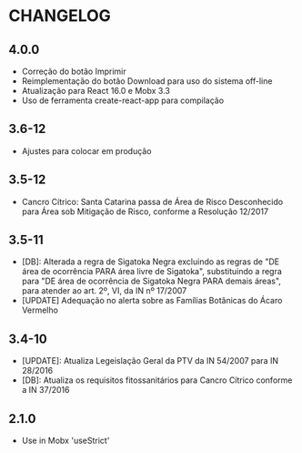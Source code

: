 # CHANGELOG

## 4.0.0
- Correção do botão Imprimir
- Reimplementação do botão Download para uso do sistema off-line
- Atualização para React 16.0 e Mobx 3.3
- Uso de ferramenta create-react-app para compilação 

## 3.6-12
- Ajustes para colocar em produção

## 3.5-12
- Cancro Cítrico: Santa Catarina passa de Área de Risco Desconhecido para Área sob Mitigação de Risco, conforme a Resolução 12/2017

## 3.5-11
- [DB]: Alterada a regra de Sigatoka Negra excluindo as regras de "DE área de ocorrência PARA área livre de Sigatoka", substituindo a regra para "DE área de ocorrência de Sigatoka Negra PARA demais áreas", para atender ao art. 2º, VI, da IN nº 17/2007 
- [UPDATE] Adequação no alerta sobre as Famílias Botânicas do Ácaro Vermelho

## 3.4-10
- [UPDATE]: Atualiza Legeislação Geral da PTV da IN 54/2007 para IN 28/2016
- [DB]: Atualiza os requisitos fitossanitários para Cancro Cítrico conforme a IN 37/2016

## 2.1.0
- Use in Mobx 'useStrict'